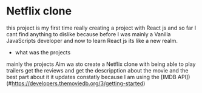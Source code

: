 # Netflix clone

this project is my first time really creating a project with React js and so far I cant find anything to dislike because before I was mainly a Vanilla JavaScripts developer and now to learn React js its like a new realm.

* what was the projects

mainly the projects Aim wa sto create a Netflix clone with being able to play trailers get the reviews and get the descripption about the movie and the best part about it it updates constatly because I am using the [IMDB API])(#https://developers.themoviedb.org/3/getting-started) 
